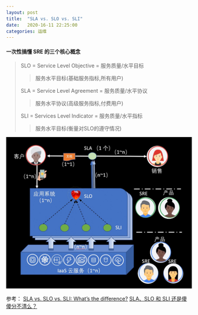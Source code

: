 ```yaml
---
layout: post
title:  "SLA vs. SLO vs. SLI"
date:   2020-16-11 22:25:00
categories: 运维
---
```


#### 一次性搞懂 SRE 的三个核心概念   

>SLO = Service Level Objective = 服务质量/水平目标  
>>服务水平目标(基础服务指标,所有用户)  
>
>SLA = Service Level Agreement = 服务质量/水平协议  
>>服务水平协议(高级服务指标,付费用户)  
>
>SLI = Services Level Indicator = 服务质量/水平指标  
>>服务水平目标(衡量对SLO的遵守情况)  


![avatar](/assets/images/study/sla-sli-slo.jpeg)


参考：
[SLA vs. SLO vs. SLI: What’s the difference?]
[SLA、SLO 和 SLI 还是傻傻分不清么？]


[SLA vs. SLO vs. SLI: What’s the difference?]:https://www.atlassian.com/incident-management/kpis/sla-vs-slo-vs-sli
[SLA、SLO 和 SLI 还是傻傻分不清么？]:https://martinliu.cn/posts/sre-sla-slo-sli/